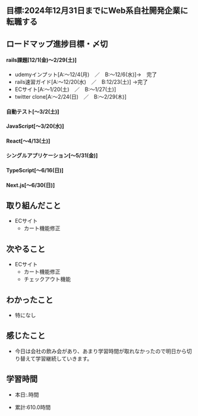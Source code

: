 ## 目標:2024年12月31日までにWeb系自社開発企業に転職する

## ロードマップ進捗目標・〆切
#### rails課題[12/1(金)～2/29(土)]
* udemyインプット[A:～12/4(月)　／　B:～12/6(水)]→　完了
* rails速習ガイド[A:～12/20(水)　／　B:12/23(土)]
→完了
* ECサイト[A:～1/20(土)　／　B:～1/27(土)]
* twitter clone[A:～2/24(日)　／　B:～2/29(木)]

#### 自動テスト[～3/2(土)]
#### JavaScript[～3/20(水)]
#### React[～4/13(土)]
#### シングルアプリケーション[～5/31(金)]
#### TypeScript[～6/16(日)]
#### Next.js[～6/30(日)]


## 取り組んだこと
- ECサイト
  - カート機能修正


## 次やること
- ECサイト
  - カート機能修正
  - チェックアウト機能
  
## わかったこと
* 特になし

 
## 感じたこと
* 今日は会社の飲み会があり、あまり学習時間が取れなかったので明日から切り替えて学習継続していきます。
  
## 学習時間
- 本日:.時間

- 累計:610.0時間
  
